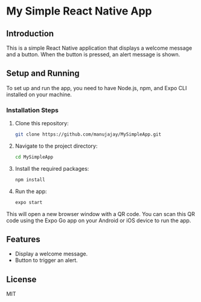 # My Simple React Native App

## Introduction

This is a simple React Native application that displays a welcome message and a button. When the button is pressed, an alert message is shown.

## Setup and Running

To set up and run the app, you need to have Node.js, npm, and Expo CLI installed on your machine.

### Installation Steps

1. Clone this repository:

    ```bash
    git clone https://github.com/manujajay/MySimpleApp.git
    ```

2. Navigate to the project directory:

    ```bash
    cd MySimpleApp
    ```

3. Install the required packages:

    ```bash
    npm install
    ```

4. Run the app:

    ```bash
    expo start
    ```

This will open a new browser window with a QR code. You can scan this QR code using the Expo Go app on your Android or iOS device to run the app.

## Features

- Display a welcome message.
- Button to trigger an alert.

## License

MIT
